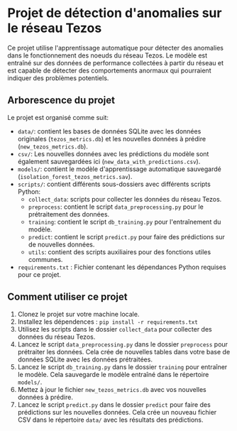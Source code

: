 # Projet de détection d'anomalies sur le réseau Tezos

Ce projet utilise l'apprentissage automatique pour détecter des anomalies dans le fonctionnement des noeuds du réseau Tezos. Le modèle est entraîné sur des données de performance collectées à partir du réseau et est capable de détecter des comportements anormaux qui pourraient indiquer des problèmes potentiels.

## Arborescence du projet

Le projet est organisé comme suit:

- `data/`: contient les bases de données SQLite avec les données originales (`tezos_metrics.db`) et les nouvelles données à prédire (`new_tezos_metrics.db`).
- `csv/`: Les nouvelles données avec les prédictions du modèle sont également sauvegardées ici (`new_data_with_predictions.csv`).
- `models/`: contient le modèle d'apprentissage automatique sauvegardé (`isolation_forest_tezos_metrics.sav`).
- `scripts/`: contient différents sous-dossiers avec différents scripts Python:
    - `collect_data`: scripts pour collecter les données du réseau Tezos.
    - `preprocess`: contient le script `data_preprocessing.py` pour le prétraitement des données.
    - `training`: contient le script `db_training.py` pour l'entraînement du modèle.
    - `predict`: contient le script `predict.py` pour faire des prédictions sur de nouvelles données.
    - `utils`: contient des scripts auxiliaires pour des fonctions utiles communes.
- `requirements.txt` : Fichier contenant les dépendances Python requises pour ce projet.

## Comment utiliser ce projet

1. Clonez le projet sur votre machine locale.
2. Installez les dépendences : ```pip install -r requirements.txt```
3. Utilisez les scripts dans le dossier `collect_data` pour collecter des données du réseau Tezos.
4. Lancez le script `data_preprocessing.py` dans le dossier `preprocess` pour prétraiter les données. Cela crée de nouvelles tables dans votre base de données SQLite avec les données prétraitées.
5. Lancez le script `db_training.py` dans le dossier `training` pour entraîner le modèle. Cela sauvegarde le modèle entraîné dans le répertoire `models/`.
6. Mettez à jour le fichier `new_tezos_metrics.db` avec vos nouvelles données à prédire.
7. Lancez le script `predict.py` dans le dossier `predict` pour faire des prédictions sur les nouvelles données. Cela crée un nouveau fichier CSV dans le répertoire `data/` avec les résultats des prédictions.
